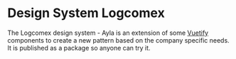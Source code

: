 # Design System Logcomex

The Logcomex design system - Ayla is an extension of some [Vuetify](https://vuetifyjs.com/) components
to create a new pattern based on the company specific needs. It is published as a package so
anyone can try it.
